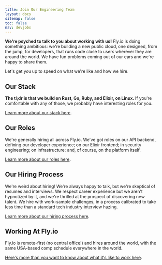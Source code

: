 ```yaml
---
title: Join Our Engineering Team
layout: docs
sitemap: false
toc: false
nav: devjobs
---
```


**We're psyched to talk to you about working with us!** Fly.io is doing
something ambitious: we're building a new public cloud, one designed,
from the jump, for developers, that runs code close to users wherever
they are around the world. We have fun problems coming out of our ears
and we're happy to share them. 

Let's get you up to speed on what we're like and how we hire.

## Our Stack

**The tl;dr is that we build on Rust, Go, Ruby, and Elixir, on Linux.** If
you're comfortable with any of those, we probably have interesting
roles for you.

[Learn more about our stack here](/docs/hiring/stack).

## Our Roles

We're generally hiring all across Fly.io. We've got roles on our API backend,
defining our developer experience; on our Elixir frontend; in security engineering;
on infrastructure; and, of course, on the platform itself.

[Learn more about our roles here](/docs/hiring/roles).

## Our Hiring Process

We're weird about hiring! We're always happy to talk, but we're skeptical of 
resumes and interviews. We respect career experience but we aren't hypnotized by it, 
and we're thrilled at the prospect of discovering new talent. We hire with 
work-sample challenges, in a process calibrated to take less time than a standard
tech industry interview hazing. 

[Learn more about our hiring process here](/docs/hiring/hiring).

## Working At Fly.io

Fly.io is remote-first (no central office!) and hires around the world, with the same USA-based
comp schedule everywhere in the world. 

[Here's more than you want to know about what it's like to work here](/docs/hiring/working).





